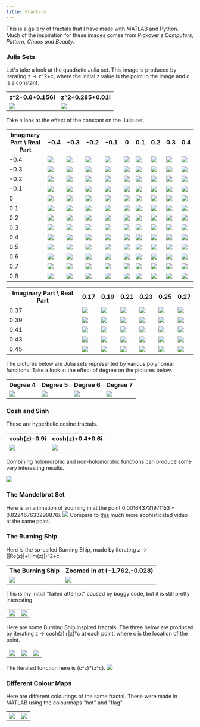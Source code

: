 ```yaml
---
title: Fractals
---
```


This is a gallery of fractals that I have made with MATLAB and Python. 
Much of the inspiration for these images comes from Pickover's <i>Computers, Pattern, Chaos and Beauty</i>.

<h3>Julia Sets</h3>
Let's take a look at the quadratic Julia set. This image is produced by iterating z -> z^2+c, where the initial z value is the point in the image and c is a constant.

<table>
<tr> 
	<th>z^2-0.8+0.156i</th>
	<th>z^2+0.285+0.01i</th>
</tr>
<tr>
	<td><img src="\images\fractals\z.^2+-0.8+0.156i.png"></td>
	<td><img src="\images\fractals\z.^2+0.285+0.01i.png"></td>
</tr>
</table>
	
Take a look at the effect of the constant on the Julia set.

<table>
<tr> 
	<th>Imaginary Part \ Real Part </th>
	<th>-0.4</th>
	<th>-0.3</th>
	<th>-0.2</th>
	<th>-0.1</th>
	<th>0</th>
	<th>0.1</th>
	<th>0.2</th>
	<th>0.3</th>
	<th>0.4</th>
</tr>
<tr> 
	<td>-0.4</td>
	<td><img src="\images\fractals\constant_table\z.^2+-0.4-0.4i.png"></td>
	<td><img src="\images\fractals\constant_table\z.^2+-0.4-0.3i.png"></td>
	<td><img src="\images\fractals\constant_table\z.^2+-0.4-0.2i.png"></td>
	<td><img src="\images\fractals\constant_table\z.^2+-0.4-0.1i.png"></td>
	<td><img src="\images\fractals\constant_table\z.^2+-0.4.png"></td>
	<td><img src="\images\fractals\constant_table\z.^2+-0.4+0.1i.png"></td>
	<td><img src="\images\fractals\constant_table\z.^2+-0.4+0.2i.png"></td>
	<td><img src="\images\fractals\constant_table\z.^2+-0.4+0.3i.png"></td>
	<td><img src="\images\fractals\constant_table\z.^2+-0.4+0.4i.png"></td>
</tr>
<tr> 
	<td>-0.3</td>
	<td><img src="\images\fractals\constant_table\z.^2+-0.3-0.4i.png"></td>
	<td><img src="\images\fractals\constant_table\z.^2+-0.3-0.3i.png"></td>
	<td><img src="\images\fractals\constant_table\z.^2+-0.3-0.2i.png"></td>
	<td><img src="\images\fractals\constant_table\z.^2+-0.3-0.1i.png"></td>
	<td><img src="\images\fractals\constant_table\z.^2+-0.3.png"></td>
	<td><img src="\images\fractals\constant_table\z.^2+-0.3+0.1i.png"></td>
	<td><img src="\images\fractals\constant_table\z.^2+-0.3+0.2i.png"></td>
	<td><img src="\images\fractals\constant_table\z.^2+-0.3+0.3i.png"></td>
	<td><img src="\images\fractals\constant_table\z.^2+-0.3+0.4i.png"></td>
</tr>
<tr> 
	<td>-0.2</td>
	<td><img src="\images\fractals\constant_table\z.^2+-0.2-0.4i.png"></td>
	<td><img src="\images\fractals\constant_table\z.^2+-0.2-0.3i.png"></td>
	<td><img src="\images\fractals\constant_table\z.^2+-0.2-0.2i.png"></td>
	<td><img src="\images\fractals\constant_table\z.^2+-0.2-0.1i.png"></td>
	<td><img src="\images\fractals\constant_table\z.^2+-0.2.png"></td>
	<td><img src="\images\fractals\constant_table\z.^2+-0.2+0.1i.png"></td>
	<td><img src="\images\fractals\constant_table\z.^2+-0.2+0.2i.png"></td>
	<td><img src="\images\fractals\constant_table\z.^2+-0.2+0.3i.png"></td>
	<td><img src="\images\fractals\constant_table\z.^2+-0.2+0.4i.png"></td>
</tr>
<tr> 
	<td>-0.1</td>
	<td><img src="\images\fractals\constant_table\z.^2+-0.1-0.4i.png"></td>
	<td><img src="\images\fractals\constant_table\z.^2+-0.1-0.3i.png"></td>
	<td><img src="\images\fractals\constant_table\z.^2+-0.1-0.2i.png"></td>
	<td><img src="\images\fractals\constant_table\z.^2+-0.1-0.1i.png"></td>
	<td><img src="\images\fractals\constant_table\z.^2+-0.1.png"></td>
	<td><img src="\images\fractals\constant_table\z.^2+-0.1+0.1i.png"></td>
	<td><img src="\images\fractals\constant_table\z.^2+-0.1+0.2i.png"></td>
	<td><img src="\images\fractals\constant_table\z.^2+-0.1+0.3i.png"></td>
	<td><img src="\images\fractals\constant_table\z.^2+-0.1+0.4i.png"></td>
</tr>
<tr>
	<td>0</td>
	<td><img src="\images\fractals\constant_table\z.^2+0-0.4i.png"></td>
	<td><img src="\images\fractals\constant_table\z.^2+0-0.3i.png"></td>
	<td><img src="\images\fractals\constant_table\z.^2+0-0.2i.png"></td>
	<td><img src="\images\fractals\constant_table\z.^2+0-0.1i.png"></td>
	<td><img src="\images\fractals\constant_table\z.^2+0.png"></td>
	<td><img src="\images\fractals\constant_table\z.^2+0+0.1i.png"></td>
	<td><img src="\images\fractals\constant_table\z.^2+0+0.2i.png"></td>
	<td><img src="\images\fractals\constant_table\z.^2+0+0.3i.png"></td>
	<td><img src="\images\fractals\constant_table\z.^2+0+0.4i.png"></td>
</tr>
<tr> 
	<td>0.1</td>
	<td><img src="\images\fractals\constant_table\z.^2+0.1-0.4i.png"></td>
	<td><img src="\images\fractals\constant_table\z.^2+0.1-0.3i.png"></td>
	<td><img src="\images\fractals\constant_table\z.^2+0.1-0.2i.png"></td>
	<td><img src="\images\fractals\constant_table\z.^2+0.1-0.1i.png"></td>
	<td><img src="\images\fractals\constant_table\z.^2+0.1.png"></td>
	<td><img src="\images\fractals\constant_table\z.^2+0.1+0.1i.png"></td>
	<td><img src="\images\fractals\constant_table\z.^2+0.1+0.2i.png"></td>
	<td><img src="\images\fractals\constant_table\z.^2+0.1+0.3i.png"></td>
	<td><img src="\images\fractals\constant_table\z.^2+0.1+0.4i.png"></td>
</tr>
<tr> 
	<td>0.2</td>
	<td><img src="\images\fractals\constant_table\z.^2+0.2-0.4i.png"></td>
	<td><img src="\images\fractals\constant_table\z.^2+0.2-0.3i.png"></td>
	<td><img src="\images\fractals\constant_table\z.^2+0.2-0.2i.png"></td>
	<td><img src="\images\fractals\constant_table\z.^2+0.2-0.1i.png"></td>
	<td><img src="\images\fractals\constant_table\z.^2+0.2.png"></td>
	<td><img src="\images\fractals\constant_table\z.^2+0.2+0.1i.png"></td>
	<td><img src="\images\fractals\constant_table\z.^2+0.2+0.2i.png"></td>
	<td><img src="\images\fractals\constant_table\z.^2+0.2+0.3i.png"></td>
	<td><img src="\images\fractals\constant_table\z.^2+0.2+0.4i.png"></td>
</tr>
<tr> 
	<td>0.3</td>
	<td><img src="\images\fractals\constant_table\z.^2+0.3-0.4i.png"></td>
	<td><img src="\images\fractals\constant_table\z.^2+0.3-0.3i.png"></td>
	<td><img src="\images\fractals\constant_table\z.^2+0.3-0.2i.png"></td>
	<td><img src="\images\fractals\constant_table\z.^2+0.3-0.1i.png"></td>
	<td><img src="\images\fractals\constant_table\z.^2+0.3.png"></td>
	<td><img src="\images\fractals\constant_table\z.^2+0.3+0.1i.png"></td>
	<td><img src="\images\fractals\constant_table\z.^2+0.3+0.2i.png"></td>
	<td><img src="\images\fractals\constant_table\z.^2+0.3+0.3i.png"></td>
	<td><img src="\images\fractals\constant_table\z.^2+0.3+0.4i.png"></td>
</tr>
<tr> 
	<td>0.4</td>
	<td><img src="\images\fractals\constant_table\z.^2+0.4-0.4i.png"></td>
	<td><img src="\images\fractals\constant_table\z.^2+0.4-0.3i.png"></td>
	<td><img src="\images\fractals\constant_table\z.^2+0.4-0.2i.png"></td>
	<td><img src="\images\fractals\constant_table\z.^2+0.4-0.1i.png"></td>
	<td><img src="\images\fractals\constant_table\z.^2+0.4.png"></td>
	<td><img src="\images\fractals\constant_table\z.^2+0.4+0.1i.png"></td>
	<td><img src="\images\fractals\constant_table\z.^2+0.4+0.2i.png"></td>
	<td><img src="\images\fractals\constant_table\z.^2+0.4+0.3i.png"></td>
	<td><img src="\images\fractals\constant_table\z.^2+0.4+0.4i.png"></td>
</tr>
<tr> 
	<td>0.5</td>
	<td><img src="\images\fractals\constant_table\z.^2+0.5-0.4i.png"></td>
	<td><img src="\images\fractals\constant_table\z.^2+0.5-0.3i.png"></td>
	<td><img src="\images\fractals\constant_table\z.^2+0.5-0.2i.png"></td>
	<td><img src="\images\fractals\constant_table\z.^2+0.5-0.1i.png"></td>
	<td><img src="\images\fractals\constant_table\z.^2+0.5.png"></td>
	<td><img src="\images\fractals\constant_table\z.^2+0.5+0.1i.png"></td>
	<td><img src="\images\fractals\constant_table\z.^2+0.5+0.2i.png"></td>
	<td><img src="\images\fractals\constant_table\z.^2+0.5+0.3i.png"></td>
	<td><img src="\images\fractals\constant_table\z.^2+0.5+0.4i.png"></td>
</tr>
<tr> 
	<td>0.6</td>
	<td><img src="\images\fractals\constant_table\z.^2+0.6-0.4i.png"></td>
	<td><img src="\images\fractals\constant_table\z.^2+0.6-0.3i.png"></td>
	<td><img src="\images\fractals\constant_table\z.^2+0.6-0.2i.png"></td>
	<td><img src="\images\fractals\constant_table\z.^2+0.6-0.1i.png"></td>
	<td><img src="\images\fractals\constant_table\z.^2+0.6.png"></td>
	<td><img src="\images\fractals\constant_table\z.^2+0.6+0.1i.png"></td>
	<td><img src="\images\fractals\constant_table\z.^2+0.6+0.2i.png"></td>
	<td><img src="\images\fractals\constant_table\z.^2+0.6+0.3i.png"></td>
	<td><img src="\images\fractals\constant_table\z.^2+0.6+0.4i.png"></td>
</tr>
<tr> 
	<td>0.7</td>
	<td><img src="\images\fractals\constant_table\z.^2+0.7-0.4i.png"></td>
	<td><img src="\images\fractals\constant_table\z.^2+0.7-0.3i.png"></td>
	<td><img src="\images\fractals\constant_table\z.^2+0.7-0.2i.png"></td>
	<td><img src="\images\fractals\constant_table\z.^2+0.7-0.1i.png"></td>
	<td><img src="\images\fractals\constant_table\z.^2+0.7.png"></td>
	<td><img src="\images\fractals\constant_table\z.^2+0.7+0.1i.png"></td>
	<td><img src="\images\fractals\constant_table\z.^2+0.7+0.2i.png"></td>
	<td><img src="\images\fractals\constant_table\z.^2+0.7+0.3i.png"></td>
	<td><img src="\images\fractals\constant_table\z.^2+0.7+0.4i.png"></td>
</tr>
<tr> 
	<td>0.8</td>
	<td><img src="\images\fractals\constant_table\z.^2+0.8-0.4i.png"></td>
	<td><img src="\images\fractals\constant_table\z.^2+0.8-0.3i.png"></td>
	<td><img src="\images\fractals\constant_table\z.^2+0.8-0.2i.png"></td>
	<td><img src="\images\fractals\constant_table\z.^2+0.8-0.1i.png"></td>
	<td><img src="\images\fractals\constant_table\z.^2+0.8.png"></td>
	<td><img src="\images\fractals\constant_table\z.^2+0.8+0.1i.png"></td>
	<td><img src="\images\fractals\constant_table\z.^2+0.8+0.2i.png"></td>
	<td><img src="\images\fractals\constant_table\z.^2+0.8+0.3i.png"></td>
	<td><img src="\images\fractals\constant_table\z.^2+0.8+0.4i.png"></td>
</tr>
</table>

<table>
<tr> 
	<th>Imaginary Part \ Real Part </th>
	<th>0.17</th>
	<th>0.19</th>
	<th>0.21</th>
	<th>0.23</th>
	<th>0.25</th>
	<th>0.27</th>
</tr>
<tr> 
	<td>0.37</td>
	<td><img src="\images\fractals\constant_table_zoom\z.^2+0.37+0.17i.png"></td>
	<td><img src="\images\fractals\constant_table_zoom\z.^2+0.37+0.19i.png"></td>
	<td><img src="\images\fractals\constant_table_zoom\z.^2+0.37+0.21i.png"></td>
	<td><img src="\images\fractals\constant_table_zoom\z.^2+0.37+0.23i.png"></td>
	<td><img src="\images\fractals\constant_table_zoom\z.^2+0.37+0.25i.png"></td>
	<td><img src="\images\fractals\constant_table_zoom\z.^2+0.37+0.27i.png"></td>
</tr>
<tr> 
	<td>0.39</td>
	<td><img src="\images\fractals\constant_table_zoom\z.^2+0.39+0.17i.png"></td>
	<td><img src="\images\fractals\constant_table_zoom\z.^2+0.39+0.19i.png"></td>
	<td><img src="\images\fractals\constant_table_zoom\z.^2+0.39+0.21i.png"></td>
	<td><img src="\images\fractals\constant_table_zoom\z.^2+0.39+0.23i.png"></td>
	<td><img src="\images\fractals\constant_table_zoom\z.^2+0.39+0.25i.png"></td>
	<td><img src="\images\fractals\constant_table_zoom\z.^2+0.39+0.27i.png"></td>
</tr>
<tr> 
	<td>0.41</td>
	<td><img src="\images\fractals\constant_table_zoom\z.^2+0.41+0.17i.png"></td>
	<td><img src="\images\fractals\constant_table_zoom\z.^2+0.41+0.19i.png"></td>
	<td><img src="\images\fractals\constant_table_zoom\z.^2+0.41+0.21i.png"></td>
	<td><img src="\images\fractals\constant_table_zoom\z.^2+0.41+0.23i.png"></td>
	<td><img src="\images\fractals\constant_table_zoom\z.^2+0.41+0.25i.png"></td>
	<td><img src="\images\fractals\constant_table_zoom\z.^2+0.41+0.27i.png"></td>
</tr>
<tr> 
	<td>0.43</td>
	<td><img src="\images\fractals\constant_table_zoom\z.^2+0.43+0.17i.png"></td>
	<td><img src="\images\fractals\constant_table_zoom\z.^2+0.43+0.19i.png"></td>
	<td><img src="\images\fractals\constant_table_zoom\z.^2+0.43+0.21i.png"></td>
	<td><img src="\images\fractals\constant_table_zoom\z.^2+0.43+0.23i.png"></td>
	<td><img src="\images\fractals\constant_table_zoom\z.^2+0.43+0.25i.png"></td>
	<td><img src="\images\fractals\constant_table_zoom\z.^2+0.43+0.27i.png"></td>
</tr>
<tr>
	<td>0.45</td>
	<td><img src="\images\fractals\constant_table_zoom\z.^2+0.45+0.17i.png"></td>
	<td><img src="\images\fractals\constant_table_zoom\z.^2+0.45+0.19i.png"></td>
	<td><img src="\images\fractals\constant_table_zoom\z.^2+0.45+0.21i.png"></td>
	<td><img src="\images\fractals\constant_table_zoom\z.^2+0.45+0.23i.png"></td>
	<td><img src="\images\fractals\constant_table_zoom\z.^2+0.45+0.25i.png"></td>
	<td><img src="\images\fractals\constant_table_zoom\z.^2+0.45+0.27i.png"></td>
</tr>
</table>

The pictures below are Julia sets represented by various polynomial functions.
Take a look at the effect of degree on the pictures below.

<table>
<tr> 
	<th>Degree 4</th>
	<th>Degree 5</th>
	<th>Degree 6</th>
	<th>Degree 7</th>
</tr>
<tr> 
	<td><img src="\images\fractals\poly_four.png"></td>
	<td><img src="\images\fractals\poly_five.png"></td>
	<td><img src="\images\fractals\poly_six.png"></td>
	<td><img src="\images\fractals\poly_seven.png"></td>
</tr>
</table>

<h3>Cosh and Sinh</h3>
These are hyperbolic cosine fractals.

<table>
<tr>
	<th>cosh(z)-0.9i</th>
	<th>cosh(z)+0.4+0.6i</th>
</tr>
<tr> 
	<td><img src="\images\fractals\(cmath.cosh(z))+complex(0,-0.9).png"></td>
	<td><img src="\images\fractals\(cmath.cosh(z))+complex(0.4,0.6).png"></td>
</tr>
</table>
	
Combining holomorphic and non-holomorphic functions can produce some very interesting results.

<img src="\images\fractals\cosh(z)+complex(0.1,0.9).abs(z).png">


<h3>The Mandelbrot Set</h3>

Here is an animation of zooming in at the point 0.001643721971153 − 0.822467633298876i.
<img src="\images\fractals\mandelbrot_zoom.gif">
Compare to <a href="https://upload.wikimedia.org/wikipedia/commons/0/07/Fractal-zoom-1-03-Mandelbrot_Buzzsaw.ogv">this</a> much more sophisticated video at the same point.

<h3>The Burning Ship</h3>

Here is the so-called Burning Ship, made by iterating z -> (\|Re(z)\|+i\|Im(z)\|)^2+c.

<table>
<tr>
	<th>The Burning Ship</th>
	<th>Zoomed in at (-1.762,-0.028)</th>
</tr>
<tr> 
	<td><img src="\images\fractals\burning_ship.png"></td>
	<td><img src="\images\fractals\burning_ship_zoom.png"></td>
</tr>
</table>

This is my initial "failed attempt" caused by buggy code, but it is still pretty interesting.

<table>
<tr> 
	<td><img src="\images\fractals\alt_burning_ship.png"></td>
	<td><img src="\images\fractals\alt_burning_ship_zoom.png"></td>
</tr>
</table>

Here are some Burning Ship inspired fractals. 
The three below are produced by iterating z -> cosh(z)+|z|*c at each point, where c is the location of the point.

<table>
<tr> 
	<td><img src="\images\fractals\cosh(z)+abs(z).z0.png"></td>
	<td><img src="\images\fractals\cosh(z)+abs(z).z0_zoom.png"></td>
	<td><img src="\images\fractals\cosh(z)+abs(z).z0_zoom2.png"></td>
</tr>
</table>

The iterated function here is (c^z)*(z^c).
<img src="\images\fractals\z0.^(z).z.^(z0).png">
	
<h3>Different Colour Maps</h3>
Here are different colourings of the same fractal. 
These were made in MATLAB using the colourmaps "hot" and "flag".
<table>
<tr> 
	<td><img src="\images\fractals\cosh(z)+complex(0.1,-0.6).png"></td>
	<td><img src="\images\fractals\flag.png"></td>
</tr>
</table>
